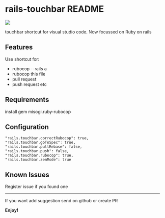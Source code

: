 # rails-touchbar README


<img src="https://ci.appveyor.com/api/projects/status/github/kusumandaru/rails-touchbar?branch=master&svg=true">

touchbar shortcut for visual studio code. Now focussed on Ruby on rails

## Features

Use shortcut for:
- rubocop --rails a
- rubocop this file
- pull request
- push request
etc

## Requirements

install gem misogi.ruby-rubocop

## Configuration
    "rails.touchbar.correctRubocop": true,
    "rails.touchbar.goToSpec": true,
    "rails.touchbar.pullRebase": false,
    "rails.touchbar.push": false,
    "rails.touchbar.rubocop": true,
    "rails.touchbar.zenMode": true


## Known Issues
Register issue if you found one

-----------------------------------------------------------------------------------------------------------

If you want add suggestion send on github or create PR

**Enjoy!**
